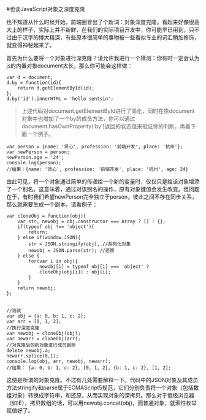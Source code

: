 #也谈JavaScript对象之深度克隆

也不知道从什么时候开始，前端圈冒出了个新词：对象深度克隆。看起来好像很高大上的样子，实际上并不新鲜，在我们的实际项目开发中，你可能早已用到，只不过由于汉字的博大精深，有些原本很简单的事物被一些看似专业的词汇稍加修饰，就变得神秘起来了。

首先为什么要将一个对象进行深克隆？请允许我进行一个猜测：你有时一定会认为js的内置对象document太长，那么你可能会这样做：

```
var d = document;
d.by = function(id){
    return d.getElementById(id);
};
d.by('id').innerHTML = 'hello sentsin';
```

> 上述代码对document.getElementById进行了简化，同时在原document对象中也增加了一个by的成员方法，你可以通过document.hasOwnProperty('by')返回的状态值来验证你的判断。再看下面一个例子。

```
var person = {name: '贤心', profession: '前端开发', place: '杭州'};
var newPerson = person;
newPerson.age = '24';
console.log(person);
//结果：{name: '贤心', profession: '前端开发', place: '杭州', age: 24}
```


由此可见，将一个对象通过简单的传递给一个新的变量时，仅仅只是给该对象增添了一个别名。这意味着，通过对该别名的操作，原有对象键值会发生改变。但问题在于，有时我们希望newPerson完全独立于person，彼此之间不存在同步关系，那么就需要生成一个副本，请看例子：

```
var cloneObj = function(obj){
    var str, newobj = obj.constructor === Array ? [] : {};
    if(typeof obj !== 'object'){
        return;
    } else if(window.JSON){
        str = JSON.stringify(obj), //系列化对象
        newobj = JSON.parse(str); //还原
    } else {
        for(var i in obj){
            newobj[i] = typeof obj[i] === 'object' ? 
            cloneObj(obj[i]) : obj[i]; 
        }
    }
    return newobj;
};


//测试
var obj = {a: 0, b: 1, c: 2};
var arr = [0, 1, 2];
//执行深度克隆
var newobj = cloneObj(obj);
var newarr = cloneObj(arr);
//对克隆后的新对象进行成员删除
delete newobj.a;
newarr.splice(0,1);
console.log(obj, arr, newobj, newarr);
//结果： {a: 0, b: 1, c: 2}, [0, 1, 2], {b: 1, c: 2}, [1, 2];
```

这便是所谓的对象克隆。不过有几处需要解释一下。代码中的JSON对象及其成员方法stringify和parse属于ECMAScript5规范，它们分别负责将一个对象（包括数组对象）转换成字符串，和还原，从而实现对象的深拷贝。那么对于低级浏览器（如IE），拷贝数组的话，可以用newobj.concat(obj)，而普通对象，就索性枚举赋值好了。
